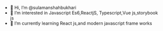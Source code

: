 - 👋 Hi, I’m @sulamanshahbukhari
- 👀 I’m interested in Javascript Es6,ReactjS, Typescript,Vue js,storybook js
- 🌱 I’m currently learning React js,and modern javascript frame works

<!---
sulamanshahbukhari/sulamanshahbukhari is a ✨ special ✨ repository because its `README.md` (this file) appears on your GitHub profile.
You can click the Preview link to take a look at your changes.
--->
